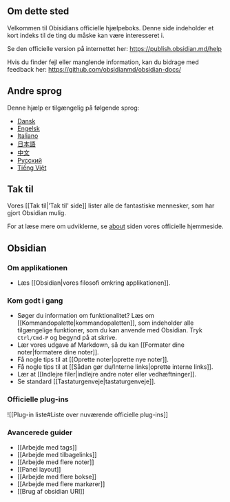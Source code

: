 ## Om dette sted
Velkommen til Obisidians officielle hjælpeboks. Denne side indeholder et kort indeks til de ting du måske kan være interesseret i.

Se den officielle version på internettet her: https://publish.obsidian.md/help

Hvis du finder fejl eller manglende information, kan du bidrage med feedback her: https://github.com/obsidianmd/obsidian-docs/

## Andre sprog

Denne hjælp er tilgængelig på følgende sprog:

- [Dansk](https://publish.obsidian.md/help-da)
- [Engelsk](https://help.obsidian.md/Index)
- [Italiano](https://publish.obsidian.md/help-it)
- [日本語](https://publish.obsidian.md/help-ja)
- [中文](https://publish.obsidian.md/help-zh)
- [Русский](https://publish.obsidian.md/help-ru)
- [Tiếng Việt](https://publish.obsidian.md/help-vi)

## Tak til

Vores [[Tak til|'Tak til' side]] lister alle de fantastiske mennesker, som har gjort Obsidian mulig.

For at læse mere om udviklerne, se [about](https://obsidian.md/about) siden vores officielle hjemmeside.

## Obsidian

### Om applikationen

- Læs [[Obsidian|vores filosofi omkring applikationen]].

### Kom godt i gang

- Søger du information om funktionalitet? Læs om [[Kommandopalette|kommandopaletten]], som indeholder alle tilgængelige funktioner, som du kan anvende med Obsidian. Tryk  `Ctrl/Cmd-P` og begynd på at skrive.
- Lær vores udgave af Markdown, så du kan [[Formater dine noter|formatere dine noter]].
- Få nogle tips til at [[Oprette noter|oprette nye noter]].
- Få nogle tips til at [[Sådan gør du/Interne links|oprette interne links]].
- Lær at [[Indlejre filer|indlejre andre noter eller vedhæftninger]].
- Se standard [[Tastaturgenveje|tastaturgenveje]].

### Officielle plug-ins

![[Plug-in liste#Liste over nuværende officielle plug-ins]]

### Avancerede guider

- [[Arbejde med tags]]
- [[Arbejde med tilbagelinks]]
- [[Arbejde med flere noter]]
- [[Panel layout]]
- [[Arbejde med flere bokse]]
- [[Arbejde med flere markører]]
- [[Brug af obsidian URI]]

